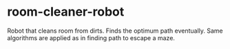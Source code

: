 # room-cleaner-robot
Robot that cleans room from dirts. Finds the optimum path eventually.  Same algorithms are applied as in finding path to escape a maze.

